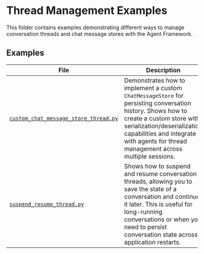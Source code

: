 # Thread Management Examples

This folder contains examples demonstrating different ways to manage conversation threads and chat message stores with the Agent Framework.

## Examples

| File | Description |
|------|-------------|
| [`custom_chat_message_store_thread.py`](custom_chat_message_store_thread.py) | Demonstrates how to implement a custom `ChatMessageStore` for persisting conversation history. Shows how to create a custom store with serialization/deserialization capabilities and integrate it with agents for thread management across multiple sessions. |
| [`suspend_resume_thread.py`](suspend_resume_thread.py) | Shows how to suspend and resume conversation threads, allowing you to save the state of a conversation and continue it later. This is useful for long-running conversations or when you need to persist conversation state across application restarts. |
